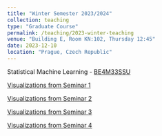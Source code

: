 ```yaml
---
title: "Winter Semester 2023/2024"
collection: teaching
type: "Graduate Course"
permalink: /teaching/2023-winter-teaching
venue: "Building E, Room KN:102, Thursday 12:45"
date: 2023-12-10
location: "Prague, Czech Republic"
---
```


Statistical Machine Learning - [BE4M33SSU](https://cw.fel.cvut.cz/b231/courses/be4m33ssu/start)

[Visualizations from Seminar 1](../files/12_10_2023_SSU_Seminar_Jupyter_Notebook.zip)

[Visualizations from Seminar 2](../files/19_10_2023_SSU_Seminar_Jupyter_Notebook.zip)

[Visualizations from Seminar 3](../files/26_10_2023_SSU_Seminar_Jupyter_Notebook.zip)

[Visualizations from Seminar 4](../files/02_11_2023_SSU_Seminar_Jupyter_Notebook.zip)
